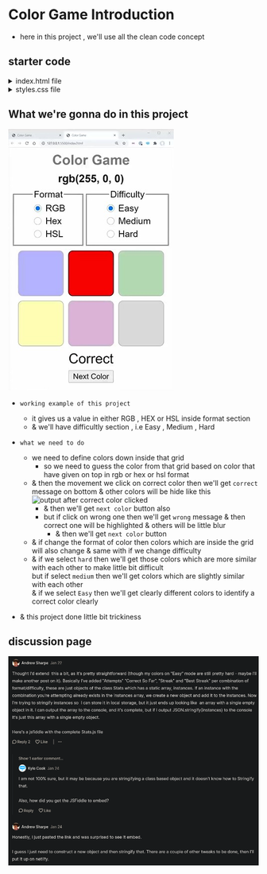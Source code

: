 # Color Game Introduction

- here in this project , we'll use all the clean code concept 

## starter code 

<details>
    <summary>index.html file</summary>

```html
<!DOCTYPE html>
<html lang="en">
<head>
  <meta charset="UTF-8">
  <meta http-equiv="X-UA-Compatible" content="IE=edge">
  <meta name="viewport" content="width=device-width, initial-scale=1.0">
  <link rel="stylesheet" href="styles.css">
  <title>Color Game</title>
</head>
<body>
  <header class="header">
    <h2 class="title">Color Game</h2>
    <h3 class="color-string">rgb(255, 0, 0)</h3>
    <form class="form">
      <fieldset>
        <legend>Format</legend>
        <div class="radio-group">
          <input type="radio" name="format" id="rgb" value="rgb" checked>
          <label for="rgb">RGB</label>
          <input type="radio" name="format" id="hex" value="hex">
          <label for="hex">Hex</label>
          <input type="radio" name="format" id="hsl" value="hsl">
          <label for="hsl">HSL</label>
        </div>
      </fieldset>
      <fieldset>
        <legend>Difficulty</legend>
        <div class="radio-group">
          <input type="radio" name="difficulty" id="easy" value="easy" checked>
          <label for="easy">Easy</label>
          <input type="radio" name="difficulty" id="medium" value="medium">
          <label for="medium">Medium</label>
          <input type="radio" name="difficulty" id="hard" value="hard">
          <label for="hard">Hard</label>
        </div>
      </fieldset>
    </form>
  </header>
  <div class="color-grid">
    <button class="wrong" disabled style="background-color: blue;"></button>
    <button disabled style="background-color: red;"></button>
    <button class="wrong" disabled style="background-color: green;"></button>
    <button class="wrong" disabled style="background-color: yellow;"></button>
    <button class="wrong" disabled style="background-color: purple;"></button>
    <button class="wrong" disabled style="background-color: grey;"></button>
  </div>
  <div class="results">
    <div>Correct</div>
    <button>Next Color</button>
  </div>
</body>
</html>
```
</details>

<details>
    <summary>styles.css file</summary>

```js
body {
  font-family: sans-serif;
}

.title, .color-string {
  text-align: center;
  margin: .5rem;
}

.title {
  color: #777;
}

.form {
  display: flex;
}

.form fieldset {
  flex-grow: 1;
  text-align: center;
}

.radio-group {
  display: grid;
  justify-content: center;
  justify-items: flex-start;
  grid-template-columns: auto auto;
  gap: .25rem;
}

.radio-group > * {
  cursor: pointer;
}

.color-grid {
  display: grid;
  gap: .5rem;
  justify-content: center;
  max-width: 16rem;
  margin: auto;
  padding: .5rem;
  grid-template-columns: repeat(auto-fill, 5rem);
  grid-auto-rows: 5rem;
}

.color-grid > * {
  border-radius: .5rem;
  border: 1px solid black;
  padding: 0;
  margin: 0;
}

.color-grid > :disabled {
  cursor: default;
}

.color-grid > .wrong {
  opacity: .3;
}

.results {
  text-align: center;
  font-size: 1.5rem;
}

.results.hide {
  display: none;
}

button {
  cursor: pointer;
}
```
</details>

## What we're gonna do in this project

![output](../../all-chats-pics-of-lectures/3-notes-pics/2-advance-js-course-notes-pics/64-color-game-intro/lecture-64-0.jpg)

- `working example of this project`
    - it gives us a value in either RGB , HEX or HSL inside format section 
    - & we'll have difficultly section , i.e Easy , Medium , Hard
    
- `what we need to do`
    - we need to define colors down inside that grid
        - so we need to guess the color from that grid based on color that have given on top in rgb or hex or hsl format
    - & then the movement we click on correct color then we'll get `correct` message on bottom & other colors will be hide like this 
      ![output after correct color clicked](../../all-chats-pics-of-lectures/3-notes-pics/2-advance-js-course-notes-pics/64-color-game-intro/lecture-64-1.jpg)
      - & then we'll get `next color` button also 
      - but if click on wrong one then we'll get `wrong` message & then correct one will be highlighted & others will be little blur <br>
        - & then we'll get `next color` button 
    - & if change the format of color then colors which are inside the grid will also change & same with if we change difficulty
    - & if we select `hard` then we'll get those colors which are more similar with each other to make little bit difficult <br>
      but if select `medium` then we'll get colors which are slightly similar with each other <br>
      & if we select `Easy` then we'll get clearly different colors to identify a correct color clearly

- & this project done little bit trickiness

## discussion page

![DRY](../../all-chats-pics-of-lectures/2-advance-JS-course-chats-pics/64-color-game-intro.png "DRY")
